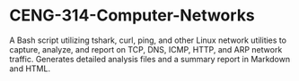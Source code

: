 # CENG-314-Computer-Networks
A Bash script utilizing tshark, curl, ping, and other Linux network utilities to capture, analyze, and report on TCP, DNS, ICMP, HTTP, and ARP network traffic. Generates detailed analysis files and a summary report in Markdown and HTML.
